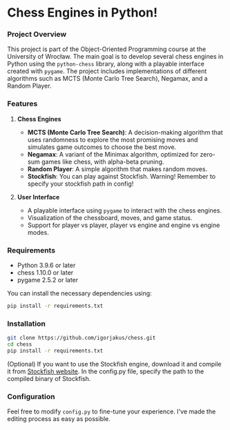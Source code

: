 # Chess Engines in Python!

### Project Overview

This project is part of the Object-Oriented Programming course at the University of Wrocław. The main goal is to develop several chess engines in Python using the `python-chess` library, along with a playable interface created with `pygame`. The project includes implementations of different algorithms such as MCTS (Monte Carlo Tree Search), Negamax, and a Random Player.

### Features

1. **Chess Engines**
   - **MCTS (Monte Carlo Tree Search)**: A decision-making algorithm that uses randomness to explore the most promising moves and simulates game outcomes to choose the best move.
   - **Negamax**: A variant of the Minimax algorithm, optimized for zero-sum games like chess, with alpha-beta pruning.
   - **Random Player**: A simple algorithm that makes random moves.
   - **Stockfish**: You can play against Stockfish. Warning! Remember to specify your stockfish path in config!

2. **User Interface**
   - A playable interface using `pygame` to interact with the chess engines.
   - Visualization of the chessboard, moves, and game status.
   - Support for player vs player, player vs engine and engine vs engine modes.

### Requirements
- Python 3.9.6 or later
- chess 1.10.0 or later
- pygame 2.5.2 or later

You can install the necessary dependencies using:
```bash
pip install -r requirements.txt
```

### Installation
```bash
git clone https://github.com/igorjakus/chess.git
cd chess
pip install -r requirements.txt
```

(Optional) If you want to use the Stockfish engine, download it and compile it from [Stockfish website](https://stockfishchess.org/download/). In the config.py file, specify the path to the compiled binary of Stockfish.

### Configuration
Feel free to modify `config.py` to fine-tune your experience. I've made the editing process as easy as possible.